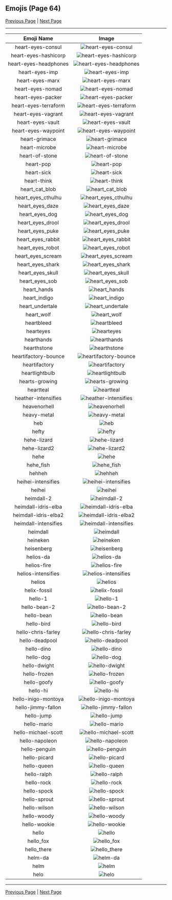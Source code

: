 
## Emojis (Page 64)

[Previous Page](/docs/hc/page-h-0063.md)
  | [Next Page](/docs/hc/page-h-0065.md)

<hr />

|Emoji Name|Image|
| :-: | :-: |
|heart-eyes-consul| ![heart-eyes-consul](/emojis/hc/heart-eyes-consul.png)|
|heart-eyes-hashicorp| ![heart-eyes-hashicorp](/emojis/hc/heart-eyes-hashicorp.png)|
|heart-eyes-headphones| ![heart-eyes-headphones](/emojis/hc/heart-eyes-headphones.png)|
|heart-eyes-imp| ![heart-eyes-imp](/emojis/hc/heart-eyes-imp.png)|
|heart-eyes-marx| ![heart-eyes-marx](/emojis/hc/heart-eyes-marx.png)|
|heart-eyes-nomad| ![heart-eyes-nomad](/emojis/hc/heart-eyes-nomad.png)|
|heart-eyes-packer| ![heart-eyes-packer](/emojis/hc/heart-eyes-packer.png)|
|heart-eyes-terraform| ![heart-eyes-terraform](/emojis/hc/heart-eyes-terraform.png)|
|heart-eyes-vagrant| ![heart-eyes-vagrant](/emojis/hc/heart-eyes-vagrant.png)|
|heart-eyes-vault| ![heart-eyes-vault](/emojis/hc/heart-eyes-vault.png)|
|heart-eyes-waypoint| ![heart-eyes-waypoint](/emojis/hc/heart-eyes-waypoint.png)|
|heart-grimace| ![heart-grimace](/emojis/hc/heart-grimace.png)|
|heart-microbe| ![heart-microbe](/emojis/hc/heart-microbe.png)|
|heart-of-stone| ![heart-of-stone](/emojis/hc/heart-of-stone.png)|
|heart-pop| ![heart-pop](/emojis/hc/heart-pop.png)|
|heart-sick| ![heart-sick](/emojis/hc/heart-sick.png)|
|heart-think| ![heart-think](/emojis/hc/heart-think.png)|
|heart_cat_blob| ![heart_cat_blob](/emojis/hc/heart_cat_blob.png)|
|heart_eyes_cthulhu| ![heart_eyes_cthulhu](/emojis/hc/heart_eyes_cthulhu.png)|
|heart_eyes_daze| ![heart_eyes_daze](/emojis/hc/heart_eyes_daze.png)|
|heart_eyes_dog| ![heart_eyes_dog](/emojis/hc/heart_eyes_dog.png)|
|heart_eyes_drool| ![heart_eyes_drool](/emojis/hc/heart_eyes_drool.png)|
|heart_eyes_puke| ![heart_eyes_puke](/emojis/hc/heart_eyes_puke.png)|
|heart_eyes_rabbit| ![heart_eyes_rabbit](/emojis/hc/heart_eyes_rabbit.png)|
|heart_eyes_robot| ![heart_eyes_robot](/emojis/hc/heart_eyes_robot.png)|
|heart_eyes_scream| ![heart_eyes_scream](/emojis/hc/heart_eyes_scream.png)|
|heart_eyes_shark| ![heart_eyes_shark](/emojis/hc/heart_eyes_shark.png)|
|heart_eyes_skull| ![heart_eyes_skull](/emojis/hc/heart_eyes_skull.png)|
|heart_eyes_sob| ![heart_eyes_sob](/emojis/hc/heart_eyes_sob.png)|
|heart_hands| ![heart_hands](/emojis/hc/heart_hands.gif)|
|heart_indigo| ![heart_indigo](/emojis/hc/heart_indigo.png)|
|heart_undertale| ![heart_undertale](/emojis/hc/heart_undertale.png)|
|heart_wolf| ![heart_wolf](/emojis/hc/heart_wolf.png)|
|heartbleed| ![heartbleed](/emojis/hc/heartbleed.png)|
|hearteyes| ![hearteyes](/emojis/hc/hearteyes.gif)|
|hearthands| ![hearthands](/emojis/hc/hearthands.gif)|
|hearthstone| ![hearthstone](/emojis/hc/hearthstone.png)|
|heartifactory-bounce| ![heartifactory-bounce](/emojis/hc/heartifactory-bounce.gif)|
|heartifactory| ![heartifactory](/emojis/hc/heartifactory.png)|
|heartlightbulb| ![heartlightbulb](/emojis/hc/heartlightbulb.png)|
|hearts-growing| ![hearts-growing](/emojis/hc/hearts-growing.gif)|
|heartteal| ![heartteal](/emojis/hc/heartteal.png)|
|heather-intensifies| ![heather-intensifies](/emojis/hc/heather-intensifies.gif)|
|heavenorhell| ![heavenorhell](/emojis/hc/heavenorhell.png)|
|heavy-metal| ![heavy-metal](/emojis/hc/heavy-metal.gif)|
|heb| ![heb](/emojis/hc/heb.png)|
|hefty| ![hefty](/emojis/hc/hefty.png)|
|hehe-lizard| ![hehe-lizard](/emojis/hc/hehe-lizard.png)|
|hehe-lizard2| ![hehe-lizard2](/emojis/hc/hehe-lizard2.png)|
|hehe| ![hehe](/emojis/hc/hehe.png)|
|hehe_fish| ![hehe_fish](/emojis/hc/hehe_fish.png)|
|hehheh| ![hehheh](/emojis/hc/hehheh.png)|
|heihei-intensifies| ![heihei-intensifies](/emojis/hc/heihei-intensifies.gif)|
|heihei| ![heihei](/emojis/hc/heihei.png)|
|heimdall-2| ![heimdall-2](/emojis/hc/heimdall-2.png)|
|heimdall-idris-elba| ![heimdall-idris-elba](/emojis/hc/heimdall-idris-elba.png)|
|heimdall-idris-elba2| ![heimdall-idris-elba2](/emojis/hc/heimdall-idris-elba2.gif)|
|heimdall-intensifies| ![heimdall-intensifies](/emojis/hc/heimdall-intensifies.gif)|
|heimdall| ![heimdall](/emojis/hc/heimdall.png)|
|heineken| ![heineken](/emojis/hc/heineken.png)|
|heisenberg| ![heisenberg](/emojis/hc/heisenberg.jpg)|
|helios-da| ![helios-da](/emojis/hc/helios-da.png)|
|helios-fire| ![helios-fire](/emojis/hc/helios-fire.png)|
|helios-intensifies| ![helios-intensifies](/emojis/hc/helios-intensifies.gif)|
|helios| ![helios](/emojis/hc/helios.png)|
|helix-fossil| ![helix-fossil](/emojis/hc/helix-fossil.jpg)|
|hello-1| ![hello-1](/emojis/hc/hello-1.gif)|
|hello-bean-2| ![hello-bean-2](/emojis/hc/hello-bean-2.gif)|
|hello-bean| ![hello-bean](/emojis/hc/hello-bean.gif)|
|hello-bird| ![hello-bird](/emojis/hc/hello-bird.gif)|
|hello-chris-farley| ![hello-chris-farley](/emojis/hc/hello-chris-farley.gif)|
|hello-deadpool| ![hello-deadpool](/emojis/hc/hello-deadpool.gif)|
|hello-dino| ![hello-dino](/emojis/hc/hello-dino.gif)|
|hello-dog| ![hello-dog](/emojis/hc/hello-dog.gif)|
|hello-dwight| ![hello-dwight](/emojis/hc/hello-dwight.gif)|
|hello-frozen| ![hello-frozen](/emojis/hc/hello-frozen.gif)|
|hello-goofy| ![hello-goofy](/emojis/hc/hello-goofy.gif)|
|hello-hi| ![hello-hi](/emojis/hc/hello-hi.gif)|
|hello-inigo-montoya| ![hello-inigo-montoya](/emojis/hc/hello-inigo-montoya.gif)|
|hello-jimmy-fallon| ![hello-jimmy-fallon](/emojis/hc/hello-jimmy-fallon.gif)|
|hello-jump| ![hello-jump](/emojis/hc/hello-jump.gif)|
|hello-mario| ![hello-mario](/emojis/hc/hello-mario.gif)|
|hello-michael-scott| ![hello-michael-scott](/emojis/hc/hello-michael-scott.gif)|
|hello-napoleon| ![hello-napoleon](/emojis/hc/hello-napoleon.gif)|
|hello-penguin| ![hello-penguin](/emojis/hc/hello-penguin.gif)|
|hello-picard| ![hello-picard](/emojis/hc/hello-picard.gif)|
|hello-queen| ![hello-queen](/emojis/hc/hello-queen.gif)|
|hello-ralph| ![hello-ralph](/emojis/hc/hello-ralph.gif)|
|hello-rock| ![hello-rock](/emojis/hc/hello-rock.gif)|
|hello-spock| ![hello-spock](/emojis/hc/hello-spock.gif)|
|hello-sprout| ![hello-sprout](/emojis/hc/hello-sprout.gif)|
|hello-wilson| ![hello-wilson](/emojis/hc/hello-wilson.png)|
|hello-woody| ![hello-woody](/emojis/hc/hello-woody.gif)|
|hello-wookie| ![hello-wookie](/emojis/hc/hello-wookie.gif)|
|hello| ![hello](/emojis/hc/hello.jpg)|
|hello_fox| ![hello_fox](/emojis/hc/hello_fox.gif)|
|hello_there| ![hello_there](/emojis/hc/hello_there.gif)|
|helm-da| ![helm-da](/emojis/hc/helm-da.png)|
|helm| ![helm](/emojis/hc/helm.png)|
|helo| ![helo](/emojis/hc/helo.jpg)|

<hr/>

[Previous Page](/docs/hc/page-h-0063.md)
  | [Next Page](/docs/hc/page-h-0065.md)